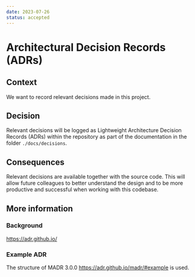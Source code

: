 ```yaml
---
date: 2023-07-26
status: accepted
---
```


# Architectural Decision Records (ADRs)


## Context

We want to record relevant decisions made in this project.


## Decision

Relevant decisions will be logged as Lightweight Architecture Decision Records
(ADRs) within the repository as part of the documentation in the folder
`./docs/decisions`.


## Consequences

Relevant decisions are available together with the source code. This will allow
future colleagues to better understand the design and to be more productive and
successful when working with this codebase.


## More information

### Background

<https://adr.github.io/>

### Example ADR

The structure of MADR 3.0.0 <https://adr.github.io/madr/#example> is used.
